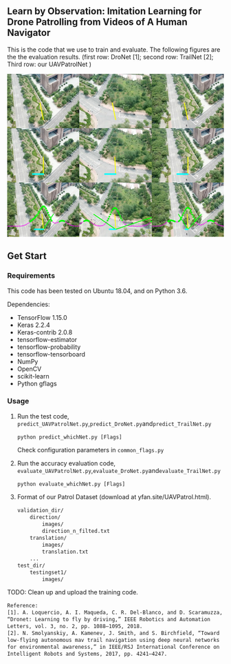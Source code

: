 ## Learn by Observation: Imitation Learning for Drone Patrolling from Videos of A Human Navigator
This is the code that we use to train and evaluate.
The following figures are the the evaluation results. (first row: DroNet [1]; second row: TrailNet [2]; Third row: our UAVPatrolNet )

![image,img](images/20200104_171745.jpg)
## Get Start

### Requirements
This code has been tested on Ubuntu 18.04, and on Python 3.6.  


Dependencies:
* TensorFlow 1.15.0
* Keras 2.2.4
* Keras-contrib 2.0.8
* tensorflow-estimator         
* tensorflow-probability          
* tensorflow-tensorboard
* NumPy
* OpenCV
* scikit-learn
* Python gflags

### Usage
1. Run the test code, `predict_UAVPatrolNet.py`,`predict_DroNet.py`and`predict_TrailNet.py`
    
    ```
    python predict_whichNet.py [Flags]
    ```
    
    Check configuration parameters in `common_flags.py`  
2. Run the accuracy evaluation code, `evaluate_UAVPatrolNet.py`,`evaluate_DroNet.py`and`evaluate_TrailNet.py`
    
    ```
    python evaluate_whichNet.py [Flags]
    ```
3. Format of our Patrol Dataset (download at yfan.site/UAVPatrol.html).
    ```
    validation_dir/
        direction/
            images/
            direction_n_filted.txt
        translation/
            images/    
            translation.txt
        ...
    test_dir/
        testingset1/
            images/
    ```
    
    
TODO:
    Clean up and upload the training code.
    
    
    Reference:
    [1]. A. Loquercio, A. I. Maqueda, C. R. Del-Blanco, and D. Scaramuzza, “Dronet: Learning to fly by driving,” IEEE Robotics and Automation Letters, vol. 3, no. 2, pp. 1088–1095, 2018.
    [2]. N. Smolyanskiy, A. Kamenev, J. Smith, and S. Birchfield, “Toward low-flying autonomous mav trail navigation using deep neural networks for environmental awareness,” in IEEE/RSJ International Conference on Intelligent Robots and Systems, 2017, pp. 4241–4247.
